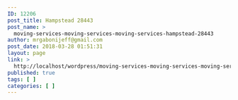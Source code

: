 ```yaml
---
ID: 12206
post_title: Hampstead 28443
post_name: >
  moving-services-moving-services-moving-services-hampstead-28443
author: mrgabonijeff@gmail.com
post_date: 2018-03-28 01:51:31
layout: page
link: >
  http://localhost/wordpress/moving-services-moving-services-moving-services-hampstead-28443/
published: true
tags: [ ]
categories: [ ]
---
```

